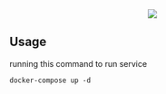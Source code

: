 <div align="center">
    <img src="https://i0.wp.com/kdramaunni.com/wp-content/uploads/2023/01/006428600_1657693892-81708216_812722862489459_7586936401145607041_n.jpg"/>
</div>

## Usage
running this command to run service
```
docker-compose up -d
```